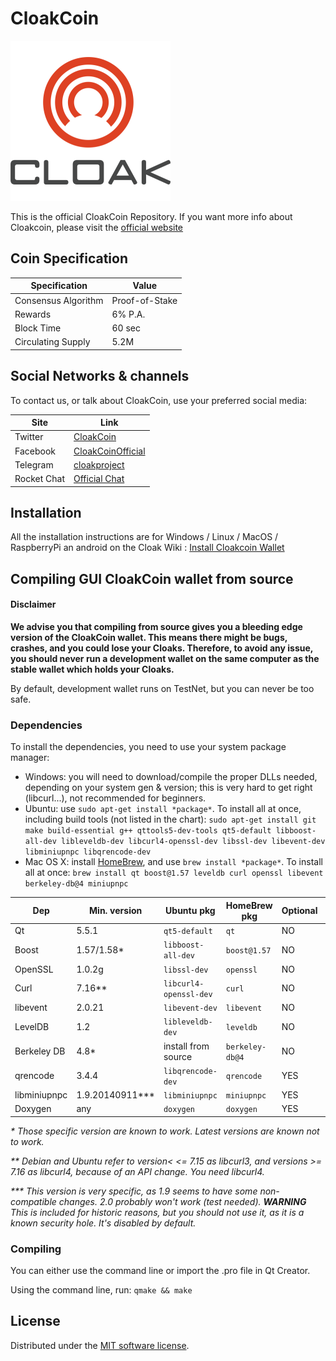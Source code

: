 
# CloakCoin

![CLOAK LOGO](/src/qt/res/icons/CloakCoin.png)

This is the official CloakCoin Repository. If you want more info about Cloakcoin, please visit the [official website](https://www.cloakcoin.com)

## Coin Specification

| Specification |     Value     |
| ------------- | ------------- |
| Consensus Algorithm | Proof-of-Stake |
|    Rewards    |    6% P.A.    |
|  Block Time   |    60 sec     |
| Circulating Supply |   5.2M   |

## Social Networks & channels

To contact us, or talk about CloakCoin, use your preferred social media:

| Site				|     Link		|
| ------------- | ------------ |
| Twitter			| [CloakCoin](https://www.twitter.com/CloakCoin) |
| Facebook			| [CloakCoinOfficial](https://www.facebook.com/CloakCoinOfficial/) |
| Telegram			|	[cloakproject](https://t.me/cloakproject) |
| Rocket Chat			| [Official Chat](https://chat.cloakcoin.com) |

## Installation
All the installation instructions are for Windows / Linux / MacOS / RaspberryPi an android on the Cloak Wiki : [Install Cloakcoin Wallet](https://www.cloakwiki.org/index.php/Install_the_Cloakcoin_Client)

## Compiling GUI CloakCoin wallet from source

#### Disclaimer

**We advise you that compiling from source gives you a bleeding edge version of the CloakCoin wallet. This means there might be bugs, crashes, and you could lose your Cloaks. Therefore, to avoid any issue, you should never run a development wallet on the same computer as the stable wallet which holds your Cloaks.**

By default, development wallet runs on TestNet, but you can never be too safe.

### Dependencies

To install the dependencies, you need to use your system package manager:
- Windows: you will need to download/compile the proper DLLs needed, depending on your system gen & version; this is very hard to get right (libcurl...), not recommended for beginners. 
- Ubuntu: use `sudo apt-get install *package*`. To install all at once, including build tools (not listed in the chart): `sudo apt-get install git make build-essential g++ qttools5-dev-tools qt5-default libboost-all-dev libleveldb-dev libcurl4-openssl-dev libssl-dev libevent-dev libminiupnpc libqrencode-dev`
- Mac OS X: install [HomeBrew](https://brew.sh/), and use `brew install *package*`. To install all at once: `brew install qt boost@1.57 leveldb curl openssl libevent berkeley-db@4 miniupnpc`


| Dep            | Min. version   | Ubuntu pkg             | HomeBrew pkg    | Optional | Purpose        |
| -------------- | -------------- | ---------------------- | --------------- | -------- | -------------  |
| Qt             | 5.5.1          | `qt5-default`          | `qt`            | NO       | GUI            |
| Boost          | 1.57/1.58*     | `libboost-all-dev`     | `boost@1.57`    | NO       | C++ libraries  |
| OpenSSL        | 1.0.2g         | `libssl-dev`           | `openssl`       | NO       | ha256 sum      |
| Curl           | 7.16**         | `libcurl4-openssl-dev` | `curl`          | NO       | Requests       |
| libevent       | 2.0.21         | `libevent-dev `        | `libevent`      | NO       | Events         |
| LevelDB        | 1.2            | `libleveldb-dev`       | `leveldb`       | NO       | Database       |
| Berkeley DB    | 4.8*           |  install from source   | `berkeley-db@4` | NO       | Database       |
| qrencode       | 3.4.4          | `libqrencode-dev`      | `qrencode`      | YES      | QR Codes       |
| libminiupnpc   | 1.9.20140911***| `libminiupnpc`         | `miniupnpc`     | YES      | NAT punching   |
| Doxygen        | any            | `doxygen`              | `doxygen`       | YES      | Documentation  |

_\* Those specific version are known to work. Latest versions are known not to work._

_\*\* Debian and Ubuntu refer to version< <= 7.15 as libcurl3, and versions >= 7.16 as libcurl4, because of an API change. You need libcurl4._

_\*\*\* This version is very specific, as 1.9 seems to have some non-compatible changes. 2.0 probably won't work (test needed). **WARNING** This is included for historic reasons, but you should not use it, as it is a known security hole. It's disabled by default._

### Compiling

You can either use the command line or import the .pro file in Qt Creator.

Using the command line, run:
```qmake && make```

## License

Distributed under the [MIT software license](http://www.opensource.org/licenses/mit-license.php).

